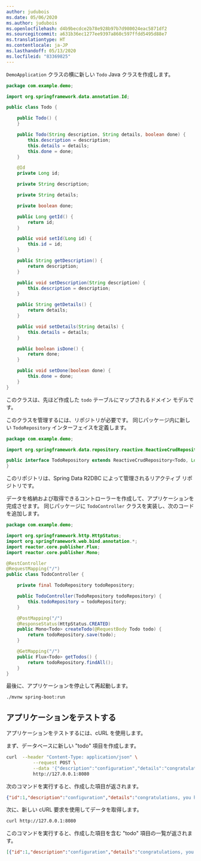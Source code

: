 ```yaml
---
author: judubois
ms.date: 05/06/2020
ms.author: judubois
ms.openlocfilehash: d4b9becdce2b78e928b97b7d980024eac5871df2
ms.sourcegitcommit: a631b36ec1277ee9397a860c597ffdd5495d88e7
ms.translationtype: HT
ms.contentlocale: ja-JP
ms.lasthandoff: 05/13/2020
ms.locfileid: "83369825"
---
```

`DemoApplication` クラスの横に新しい `Todo` Java クラスを作成します。

```java
package com.example.demo;

import org.springframework.data.annotation.Id;

public class Todo {

    public Todo() {
    }

    public Todo(String description, String details, boolean done) {
        this.description = description;
        this.details = details;
        this.done = done;
    }

    @Id
    private Long id;

    private String description;

    private String details;

    private boolean done;

    public Long getId() {
        return id;
    }

    public void setId(Long id) {
        this.id = id;
    }

    public String getDescription() {
        return description;
    }

    public void setDescription(String description) {
        this.description = description;
    }

    public String getDetails() {
        return details;
    }

    public void setDetails(String details) {
        this.details = details;
    }

    public boolean isDone() {
        return done;
    }

    public void setDone(boolean done) {
        this.done = done;
    }
}
```

このクラスは、先ほど作成した `todo` テーブルにマップされるドメイン モデルです。

このクラスを管理するには、リポジトリが必要です。 同じパッケージ内に新しい `TodoRepository` インターフェイスを定義します。

```java
package com.example.demo;

import org.springframework.data.repository.reactive.ReactiveCrudRepository;

public interface TodoRepository extends ReactiveCrudRepository<Todo, Long> {
}
```

このリポジトリは、Spring Data R2DBC によって管理されるリアクティブ リポジトリです。

データを格納および取得できるコントローラーを作成して、アプリケーションを完成させます。 同じパッケージに `TodoController` クラスを実装し、次のコードを追加します。

```java
package com.example.demo;

import org.springframework.http.HttpStatus;
import org.springframework.web.bind.annotation.*;
import reactor.core.publisher.Flux;
import reactor.core.publisher.Mono;

@RestController
@RequestMapping("/")
public class TodoController {

    private final TodoRepository todoRepository;

    public TodoController(TodoRepository todoRepository) {
        this.todoRepository = todoRepository;
    }

    @PostMapping("/")
    @ResponseStatus(HttpStatus.CREATED)
    public Mono<Todo> createTodo(@RequestBody Todo todo) {
        return todoRepository.save(todo);
    }

    @GetMapping("/")
    public Flux<Todo> getTodos() {
        return todoRepository.findAll();
    }
}
```

最後に、アプリケーションを停止して再起動します。

```bash
./mvnw spring-boot:run
```

## <a name="test-the-application"></a>アプリケーションをテストする

アプリケーションをテストするには、cURL を使用します。

まず、データベースに新しい "todo" 項目を作成します。

```bash
curl  --header "Content-Type: application/json" \
          --request POST \
          --data '{"description":"configuration","details":"congratulations, you have set up R2DBC correctly!","done": "true"}' \
          http://127.0.0.1:8080
```

次のコマンドを実行すると、作成した項目が返されます。

```json
{"id":1,"description":"configuration","details":"congratulations, you have set up R2DBC correctly!","done":true}
```

次に、新しい cURL 要求を使用してデータを取得します。

```bash
curl http://127.0.0.1:8080
```

このコマンドを実行すると、作成した項目を含む "todo" 項目の一覧が返されます。

```json
[{"id":1,"description":"configuration","details":"congratulations, you have set up R2DBC correctly!","done":true}]
```

